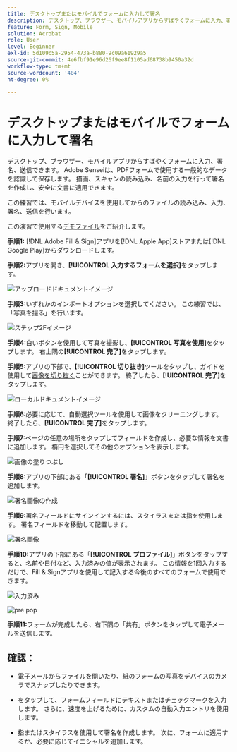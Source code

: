```yaml
---
title: デスクトップまたはモバイルでフォームに入力して署名
description: デスクトップ、ブラウザー、モバイルアプリからすばやくフォームに入力、署名、送信
feature: Form, Sign, Mobile
solution: Acrobat
role: User
level: Beginner
exl-id: 5d109c5a-2954-473a-b880-9c09a61929a5
source-git-commit: 4e6fbf91e96d26f9ee8f1105ad68738b9450a32d
workflow-type: tm+mt
source-wordcount: '404'
ht-degree: 0%

---
```


# デスクトップまたはモバイルでフォームに入力して署名

デスクトップ、ブラウザー、モバイルアプリからすばやくフォームに入力、署名、送信できます。 Adobe Senseiは、PDFフォームで使用する一般的なデータを認識して保存します。 描画、スキャンの読み込み、名前の入力を行って署名を作成し、安全に文書に適用できます。

この練習では、モバイルデバイスを使用してからのファイルの読み込み、入力、署名、送信を行います。

この演習で使用する[デモファイル](assets/03_FillSignScan.zip)をご紹介します。

**手順1:** [!DNL Adobe Fill & Sign]アプリを[!DNL Apple App]ストアまたは[!DNL Google Play]からダウンロードします。

**手順2:**&#x200B;アプリを開き、**[!UICONTROL 入力するフォームを選択]**&#x200B;をタップします。

![アップロードドキュメントイメージ](assets/mobilescan.jpg)

**手順3:**&#x200B;いずれかのインポートオプションを選択してください。 この練習では、「写真を撮る」を行います。

![ステップ2Fイメージ](assets/Step2F.jpg)

**手順4:**&#x200B;白いボタンを使用して写真を撮影し、**[!UICONTROL 写真を使用]**&#x200B;をタップします。 右上隅の&#x200B;**[!UICONTROL 完了]**&#x200B;をタップします。

**手順5:**&#x200B;アプリの下部で、**[!UICONTROL 切り抜き]**&#x200B;ツールをタップし、ガイドを使用して[画像を切り抜く](https://www.adobe.com/jp/acrobat/online/crop-pdf.html)ことができます。 終了したら、**[!UICONTROL 完了]**&#x200B;をタップします。

![ローカルドキュメントイメージ](assets/localdoc.jpg)

**手順6:**&#x200B;必要に応じて、自動選択ツールを使用して画像をクリーニングします。 終了したら、**[!UICONTROL 完了]**&#x200B;をタップします。

**手順7:**&#x200B;ページの任意の場所をタップしてフィールドを作成し、必要な情報を文書に追加します。 楕円を選択してその他のオプションを表示します。

![画像の塗りつぶし](assets/fill.jpg)


**手順8:**&#x200B;アプリの下部にある「**[!UICONTROL 署名]**」ボタンをタップして署名を追加します。

![署名画像の作成](assets/createsign.jpg)

**手順9:**&#x200B;署名フィールドにサインインするには、スタイラスまたは指を使用します。 署名フィールドを移動して配置します。

![署名画像](assets/sign.jpg)

**手順10:**&#x200B;アプリの下部にある「**[!UICONTROL プロファイル]**」ボタンをタップすると、名前や日付など、入力済みの値が表示されます。 この情報を1回入力するだけで、Fill &amp; Signアプリを使用して記入する今後のすべてのフォームで使用できます。

![入力済み](assets/filled.jpg)

![pre pop](assets/prepop.jpg)

**手順11:**&#x200B;フォームが完成したら、右下隅の「共有」ボタンをタップして電子メールを送信します。

## 確認：

* 電子メールからファイルを開いたり、紙のフォームの写真をデバイスのカメラでスナップしたりできます。

* をタップして、フォームフィールドにテキストまたはチェックマークを入力します。 さらに、速度を上げるために、カスタムの自動入力エントリを使用します。

* 指またはスタイラスを使用して署名を作成します。 次に、フォームに適用するか、必要に応じてイニシャルを追加します。
